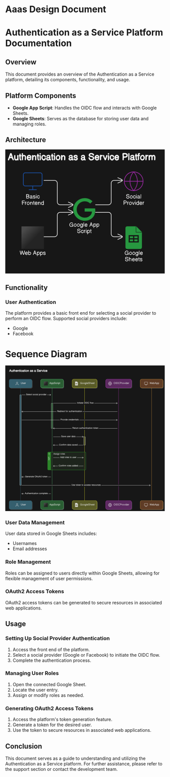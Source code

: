 # Aaas Design Document

# Authentication as a Service Platform Documentation
## Overview
This document provides an overview of the Authentication as a Service platform, detailing its components, functionality, and usage.

## Platform Components
- **Google App Script**: Handles the OIDC flow and interacts with Google Sheets.
- **Google Sheets**: Serves as the database for storing user data and managing roles.

## Architecture
![architecture.png](architecture.png)


## Functionality
### User Authentication
The platform provides a basic front end for selecting a social provider to perform an OIDC flow. Supported social providers include:

- Google
- Facebook

# Sequence Diagram

![sequence-diagram.png](sequence-diagram.png)

### User Data Management
User data stored in Google Sheets includes:

- Usernames
- Email addresses
### Role Management
Roles can be assigned to users directly within Google Sheets, allowing for flexible management of user permissions.

### OAuth2 Access Tokens
OAuth2 access tokens can be generated to secure resources in associated web applications.

## Usage
### Setting Up Social Provider Authentication
1. Access the front end of the platform.
2. Select a social provider (Google or Facebook) to initiate the OIDC flow.
3. Complete the authentication process.
### Managing User Roles
1. Open the connected Google Sheet.
2. Locate the user entry.
3. Assign or modify roles as needed.
### Generating OAuth2 Access Tokens
1. Access the platform's token generation feature.
2. Generate a token for the desired user.
3. Use the token to secure resources in associated web applications.
## Conclusion
This document serves as a guide to understanding and utilizing the Authentication as a Service platform. For further assistance, please refer to the support section or contact the development team.
